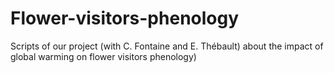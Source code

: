 # Flower-visitors-phenology
Scripts of our project (with C. Fontaine and E. Thébault) about the impact of global warming on flower visitors phenology)
